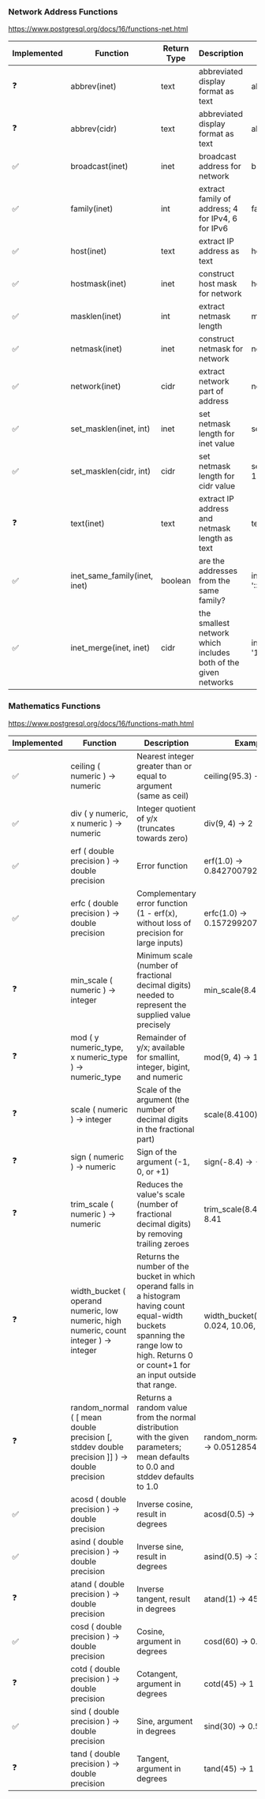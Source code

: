 ### Network Address Functions
https://www.postgresql.org/docs/16/functions-net.html

| Implemented | Function                     | Return Type | Description                                                    | Example                                        | Result           |
|-------------|------------------------------|-------------|----------------------------------------------------------------|------------------------------------------------|------------------|
| ❓           | abbrev(inet)                 | text        | abbreviated display format as text                             | abbrev(inet '10.1.0.0/16')                     | 10.1.0.0/16      |
| ❓           | abbrev(cidr)                 | text        | abbreviated display format as text                             | abbrev(cidr '10.1.0.0/16')                     | 10.1/16          |
| ✅︎          | broadcast(inet)              | inet        | broadcast address for network                                  | broadcast('192.168.1.5/24')                    | 192.168.1.255/24 |
| ✅︎          | family(inet)                 | int         | extract family of address; 4 for IPv4, 6 for IPv6              | family('::1')                                  | 6                |
| ✅︎          | host(inet)                   | text        | extract IP address as text                                     | host('192.168.1.5/24')                         | 192.168.1.5      |
| ✅︎          | hostmask(inet)               | inet        | construct host mask for network                                | hostmask('192.168.23.20/30')                   | 0.0.0.3          |
| ✅︎          | masklen(inet)                | int         | extract netmask length                                         | masklen('192.168.1.5/24')                      | 24               |
| ✅︎          | netmask(inet)                | inet        | construct netmask for network                                  | netmask('192.168.1.5/24')                      | 255.255.255.0    |
| ✅︎          | network(inet)                | cidr        | extract network part of address                                | network('192.168.1.5/24')                      | 192.168.1.0/24   |
| ✅︎          | set_masklen(inet, int)       | inet        | set netmask length for inet value                              | set_masklen('192.168.1.5/24', 16)              | 192.168.1.5/16   |
| ✅︎          | set_masklen(cidr, int)       | cidr        | set netmask length for cidr value                              | set_masklen('192.168.1.0/24'::cidr, 16)        | 192.168.0.0/16   |
| ❓           | text(inet)                   | text        | extract IP address and netmask length as text                  | text(inet '192.168.1.5')                       | 192.168.1.5/32   |
| ✅︎          | inet_same_family(inet, inet) | boolean     | are the addresses from the same family?                        | inet_same_family('192.168.1.5/24', '::1')      | false            |
| ✅︎          | inet_merge(inet, inet)       | cidr        | the smallest network which includes both of the given networks | inet_merge('192.168.1.5/24', '192.168.2.5/24') |

### Mathematics Functions
https://www.postgresql.org/docs/16/functions-math.html

| Implemented | Function                                                                                   | Description                                                                                                                                                                                   | Example                                 |
|-------------|--------------------------------------------------------------------------------------------|-----------------------------------------------------------------------------------------------------------------------------------------------------------------------------------------------|-----------------------------------------|
| ✅︎          | ceiling ( numeric ) → numeric                                                              | Nearest integer greater than or equal to argument (same as ceil)                                                                                                                              | ceiling(95.3) → 96                      |
| ✅︎          | div ( y numeric, x numeric ) → numeric                                                     | Integer quotient of y/x (truncates towards zero)                                                                                                                                              | div(9, 4) → 2                           | 
| ✅︎          | erf ( double precision ) → double precision                                                | Error function                                                                                                                                                                                | erf(1.0) → 0.8427007929497149           |
| ✅           | erfc ( double precision ) → double precision                                               | Complementary error function (1 - erf(x), without loss of precision for large inputs)                                                                                                         | erfc(1.0) → 0.15729920705028513         | 
| ❓           | min_scale ( numeric ) → integer                                                            | Minimum scale (number of fractional decimal digits) needed to represent the supplied value precisely                                                                                          | min_scale(8.4100) → 2                   | 
| ❓           | mod ( y numeric_type, x numeric_type ) → numeric_type                                      | Remainder of y/x; available for smallint, integer, bigint, and numeric                                                                                                                        | mod(9, 4) → 1                           | 
| ❓           | scale ( numeric ) → integer                                                                | Scale of the argument (the number of decimal digits in the fractional part)                                                                                                                   | scale(8.4100) → 4                       | 
| ❓           | sign ( numeric ) → numeric                                                                 | Sign of the argument (-1, 0, or +1)                                                                                                                                                           | sign(-8.4) → -1                         | 
| ❓           | trim_scale ( numeric ) → numeric                                                           | Reduces the value's scale (number of fractional decimal digits) by removing trailing zeroes                                                                                                   | trim_scale(8.4100) → 8.41               | 
| ❓           | width_bucket ( operand numeric, low numeric, high numeric, count integer ) → integer       | Returns the number of the bucket in which operand falls in a histogram having count equal-width buckets spanning the range low to high. Returns 0 or count+1 for an input outside that range. | width_bucket(5.35, 0.024, 10.06, 5) → 3 | 
| ❓           | random_normal ( [ mean double precision [, stddev double precision ]] ) → double precision | Returns a random value from the normal distribution with the given parameters; mean defaults to 0.0 and stddev defaults to 1.0                                                                | random_normal(0.0, 1.0) → 0.051285419   | 
| ✅           | acosd ( double precision ) → double precision                                              | Inverse cosine, result in degrees                                                                                                                                                             | acosd(0.5) → 60                         | 
| ✅           | asind ( double precision ) → double precision                                              | Inverse sine, result in degrees                                                                                                                                                               | asind(0.5) → 30                         | 
| ❓           | atand ( double precision ) → double precision                                              | Inverse tangent, result in degrees                                                                                                                                                            | atand(1) → 45                           | 
| ✅           | cosd ( double precision ) → double precision                                               | Cosine, argument in degrees                                                                                                                                                                   | cosd(60) → 0.5                          | 
| ❓           | cotd ( double precision ) → double precision                                               | Cotangent, argument in degrees                                                                                                                                                                | cotd(45) → 1                            | 
| ✅           | sind ( double precision ) → double precision                                               | Sine, argument in degrees                                                                                                                                                                     | sind(30) → 0.5                          | 
| ❓           | tand ( double precision ) → double precision                                               | Tangent, argument in degrees                                                                                                                                                                  | tand(45) → 1                            | 
